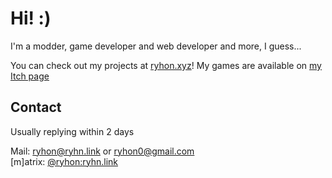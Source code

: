 # Hi! :)
I'm a modder, game developer and web developer and more, I guess... 

You can check out my projects at [ryhon.xyz](https://ryhon.xyz/)! 
My games are available on [my Itch page](https://ryhon.itch.io/)  

## Contact 
Usually replying within 2 days  

Mail: [ryhon@ryhn.link](mailto:ryhon@ryhn.link) or [ryhon0@gmail.com](mailto:ryhon0@gmail.com)  
[m]atrix: [@ryhon:ryhn.link](https://matrix.to/#/@ryhon:ryhn.link)